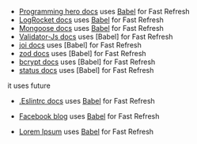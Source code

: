 - [Programming hero docs](https://github.com/Apollo-Level2-Web-Dev/Level2-Batch4-PH-University-Server) uses [Babel](https://babeljs.io/) for Fast Refresh
- [LogRocket docs](https://blog.logrocket.com/linting-typescript-eslint-prettier) uses [Babel](https://babeljs.io/) for Fast Refresh
- [Mongoose docs](https://mongoosejs.com/) uses [Babel](https://babeljs.io/) for Fast Refresh
- [Validator-Js docs](https://github.com/validatorjs/validator.js) uses [Babel] for Fast Refresh
- [joi docs](https://www.npmjs.com/package/joi) uses [Babel] for Fast Refresh
- [zod docs](https://zod.dev/) uses [Babel] for Fast Refresh
- [bcrypt docs](https://www.npmjs.com/package/bcrypt) uses [Babel] for Fast Refresh
- [status docs](https://www.npmjs.com/package/http-status) uses [Babel] for Fast Refresh

it uses future

- [.Eslintrc docs](https://dev.to/shafayat/-express-typescript-eslint-prettiersetup-5fhg) uses [Babel](https://babeljs.io/) for Fast Refresh
- [Facebook blog](https://www.facebook.com/100004778526351/videos/908806490911910/) uses [Babel](https://babeljs.io/) for Fast Refresh



- [Lorem Ipsum](https://www.lipsum.com/) uses [Babel](https://babeljs.io/) for Fast Refresh

